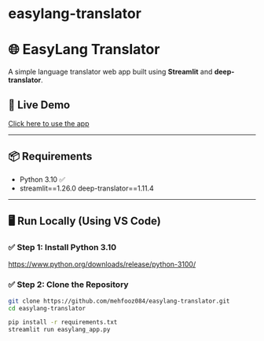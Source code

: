 # easylang-translator
# 🌐 EasyLang Translator

A simple language translator web app built using **Streamlit** and **deep-translator**.

## 🚀 Live Demo
[Click here to use the app](https://easylang-translator-0812.streamlit.app/)

---

## 📦 Requirements

- Python 3.10 ✅
- streamlit==1.26.0
deep-translator==1.11.4


---

## 🖥️ Run Locally (Using VS Code)

### ✅ Step 1: Install Python 3.10
https://www.python.org/downloads/release/python-3100/

### ✅ Step 2: Clone the Repository

```bash
git clone https://github.com/mehfooz084/easylang-translator.git
cd easylang-translator

pip install -r requirements.txt
streamlit run easylang_app.py


